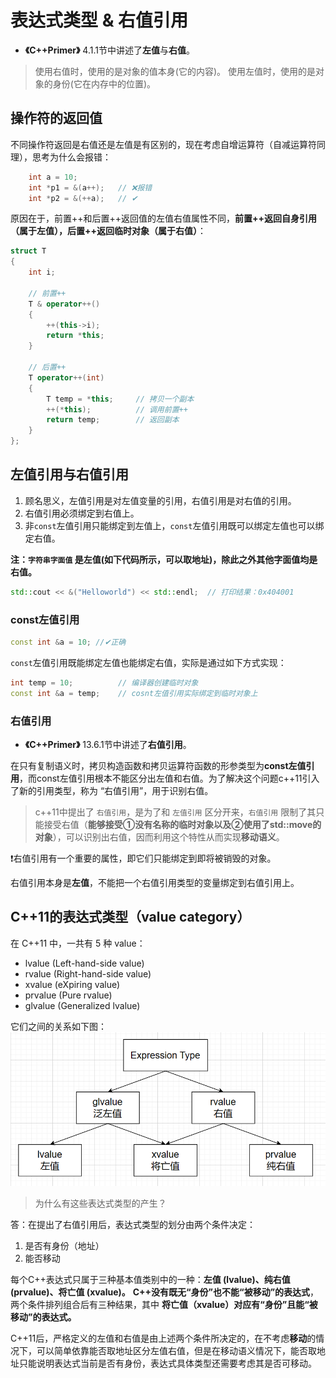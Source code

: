 # 表达式类型 & 右值引用
- **《C++Primer》** 4.1.1节中讲述了**左值**与**右值**。
> 使用右值时，使用的是对象的值本身(它的内容)。
> 使用左值时，使用的是对象的身份(它在内存中的位置)。
  
##  操作符的返回值
不同操作符返回是右值还是左值是有区别的，现在考虑自增运算符（自减运算符同理），思考为什么会报错：
  
```c++
    int a = 10;
    int *p1 = &(a++);   // ❌报错
    int *p2 = &(++a);   // ✔
```
  
原因在于，前置++和后置++返回值的左值右值属性不同，**前置++返回自身引用（属于左值），后置++返回临时对象（属于右值）**：
  
```c++
struct T
{
    int i;
  
    // 前置++
    T & operator++()
    {
        ++(this->i);
        return *this;
    }
  
    // 后置++
    T operator++(int)
    {
        T temp = *this;     // 拷贝一个副本
        ++(*this);          // 调用前置++
        return temp;        // 返回副本
    }
};
```
##  左值引用与右值引用
1. 顾名思义，左值引用是对左值变量的引用，右值引用是对右值的引用。
2. 右值引用必须绑定到右值上。
3. 非`const`左值引用只能绑定到左值上，`const`左值引用既可以绑定左值也可以绑定右值。 
  
**注：`字符串字面值` 是左值(如下代码所示，可以取地址)，除此之外其他字面值均是右值。**
  
```C++
std::cout << &("Helloworld") << std::endl;  // 打印结果：0x404001
```
  
###  const左值引用 
```c++
const int &a = 10; //✔正确
```
  
`const`左值引用既能绑定左值也能绑定右值，实际是通过如下方式实现：
  
```C++
int temp = 10;          // 编译器创建临时对象
const int &a = temp;    // cosnt左值引用实际绑定到临时对象上
```
###  右值引用
- **《C++Primer》** 13.6.1节中讲述了**右值引用**。
  
在只有复制语义时，拷贝构造函数和拷贝运算符函数的形参类型为**const左值引用**，而const左值引用根本不能区分出左值和右值。为了解决这个问题c++11引入了新的引用类型，称为 “右值引用”，用于识别右值。
  
> c++11中提出了 `右值引用`，是为了和 `左值引用` 区分开来，`右值引用` 限制了其只能接受右值（**能够接受①没有名称的临时对象以及②使用了std::move的对象**），可以识别出右值，因而利用这个特性从而实现**移动语义**。
  
  
  
:exclamation:右值引用有一个重要的属性，即它们只能绑定到即将被销毁的对象。

右值引用本身是**左值**，不能把一个右值引用类型的变量绑定到右值引用上。
  
##  C++11的表达式类型（value category） 
在 C++11 中，一共有 5 种 value：
- lvalue (Left-hand-side value)
- rvalue (Right-hand-side value)
- xvalue (eXpiring value)
- prvalue (Pure rvalue)
- glvalue (Generalized lvalue)
  
它们之间的关系如下图：
![C++11的表达式类型](image.assets/Snipaste_2023-09-06_16-31-40.png )
  
> 为什么有这些表达式类型的产生？
  
答：在提出了右值引用后，表达式类型的划分由两个条件决定：
1. 是否有身份（地址）
2. 能否移动
  
每个C++表达式只属于三种基本值类别中的一种：**左值 (lvalue)、纯右值 (prvalue)、将亡值 (xvalue)。**
**C++没有既无“身份”也不能“被移动”的表达式**，两个条件排列组合后有三种结果，其中 **将亡值（xvalue）对应有“身份”且能“被移动”的表达式。**
  
C++11后，严格定义的左值和右值是由上述两个条件所决定的，在不考虑**移动**的情况下，可以简单依靠能否取地址区分左值右值，但是在移动语义情况下，能否取地址只能说明表达式当前是否有身份，表达式具体类型还需要考虑其是否可移动。
  

  